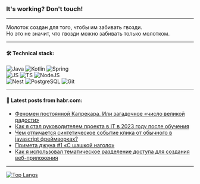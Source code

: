 ### It's working? Don't touch!

---
Молоток создан для того, чтобы им забивать гвозди. <br>
Но это не значит, что гвозди можно забивать только молотком.

---

#### 🛠️ Technical stack:

![Java](https://img.shields.io/badge/Java-informational?logo=Oracle&style=flat&logoColor=white&color=FF4500)
![Kotlin](https://img.shields.io/badge/Kotlin-informational?logo=Kotlin&style=flat&logoColor=white&color=774D97)
![Spring](https://img.shields.io/badge/SpringBoot-informational?logo=SpringBoot&style=flat&logoColor=white&color=6DB33F) <br>
![JS](https://img.shields.io/badge/JS-informational?logo=javaScript&style=flat&logoColor=black&color=F7Df1E)
![TS](https://img.shields.io/badge/TypeScript-informational?logo=typeScript&style=flat&logoColor=black&color=0667A8)
![NodeJS](https://img.shields.io/badge/NodeJS-informational?logo=node.js&style=flat&logoColor=white&color=70A760) <br>
![Nest](https://img.shields.io/badge/NestJS-informational?logo=NestJS&style=flat&logoColor=white&color=E0234E)
![PostgreSQL](https://img.shields.io/badge/PostgreSQL-informational?logo=PostgreSQL&style=flat&logoColor=white&color=DAA520)
![Git](https://img.shields.io/badge/Git-informational?logo=git&style=flat&logoColor=white&color=778899)

___

#### 💬 Latest posts from habr.com:

<!-- BLOG-POST-LIST:START -->
- [Феномен постоянной Капрекара. Или загадочное «число великой радости»](https://habr.com/ru/articles/767488/?utm_source=habrahabr&utm_medium=rss&utm_campaign=767488)
- [Как я стал руководителем проекта в IT в 2023 году после обучения](https://habr.com/ru/articles/767468/?utm_source=habrahabr&utm_medium=rss&utm_campaign=767468)
- [Чем отличается синтетическое событие клика от обычного в javascript фреймворках?](https://habr.com/ru/articles/767466/?utm_source=habrahabr&utm_medium=rss&utm_campaign=767466)
- [Примета джуна #1 «С шашкой наголо»](https://habr.com/ru/articles/767462/?utm_source=habrahabr&utm_medium=rss&utm_campaign=767462)
- [Как я использовал тематическое разделение доступа для создания веб-приложения](https://habr.com/ru/articles/767456/?utm_source=habrahabr&utm_medium=rss&utm_campaign=767456)
<!-- BLOG-POST-LIST:END -->

---
[![Top Langs](https://github-readme-stats-git-master-advtsetting-gmailcom.vercel.app/api/top-langs/?username=zloylis&langs_count=10&hide_title=false&title_color=e6edf3&size_weight=0.5&count_weight=0.5&layout=compact&hide_border=true&theme=dracula)](https://github.com/zloylis)

<!-- ![GitHub stats](https://github-readme-stats-git-master-advtsetting-gmailcom.vercel.app/api?username=zloylis&show_icons=true&hide_border=true&theme=dracula&hide_title=true&include_all_commits=true&count_private=true&hide=contribs&hide_rank=true) -->
